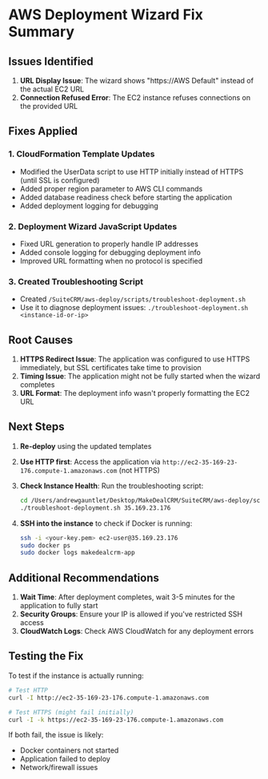 # AWS Deployment Wizard Fix Summary

## Issues Identified

1. **URL Display Issue**: The wizard shows "https://AWS Default" instead of the actual EC2 URL
2. **Connection Refused Error**: The EC2 instance refuses connections on the provided URL

## Fixes Applied

### 1. CloudFormation Template Updates
- Modified the UserData script to use HTTP initially instead of HTTPS (until SSL is configured)
- Added proper region parameter to AWS CLI commands
- Added database readiness check before starting the application
- Added deployment logging for debugging

### 2. Deployment Wizard JavaScript Updates
- Fixed URL generation to properly handle IP addresses
- Added console logging for debugging deployment info
- Improved URL formatting when no protocol is specified

### 3. Created Troubleshooting Script
- Created `/SuiteCRM/aws-deploy/scripts/troubleshoot-deployment.sh`
- Use it to diagnose deployment issues: `./troubleshoot-deployment.sh <instance-id-or-ip>`

## Root Causes

1. **HTTPS Redirect Issue**: The application was configured to use HTTPS immediately, but SSL certificates take time to provision
2. **Timing Issue**: The application might not be fully started when the wizard completes
3. **URL Format**: The deployment info wasn't properly formatting the EC2 URL

## Next Steps

1. **Re-deploy** using the updated templates
2. **Use HTTP first**: Access the application via `http://ec2-35-169-23-176.compute-1.amazonaws.com` (not HTTPS)
3. **Check Instance Health**: Run the troubleshooting script:
   ```bash
   cd /Users/andrewgauntlet/Desktop/MakeDealCRM/SuiteCRM/aws-deploy/scripts
   ./troubleshoot-deployment.sh 35.169.23.176
   ```

4. **SSH into the instance** to check if Docker is running:
   ```bash
   ssh -i <your-key.pem> ec2-user@35.169.23.176
   sudo docker ps
   sudo docker logs makedealcrm-app
   ```

## Additional Recommendations

1. **Wait Time**: After deployment completes, wait 3-5 minutes for the application to fully start
2. **Security Groups**: Ensure your IP is allowed if you've restricted SSH access
3. **CloudWatch Logs**: Check AWS CloudWatch for any deployment errors

## Testing the Fix

To test if the instance is actually running:
```bash
# Test HTTP
curl -I http://ec2-35-169-23-176.compute-1.amazonaws.com

# Test HTTPS (might fail initially)
curl -I -k https://ec2-35-169-23-176.compute-1.amazonaws.com
```

If both fail, the issue is likely:
- Docker containers not started
- Application failed to deploy
- Network/firewall issues